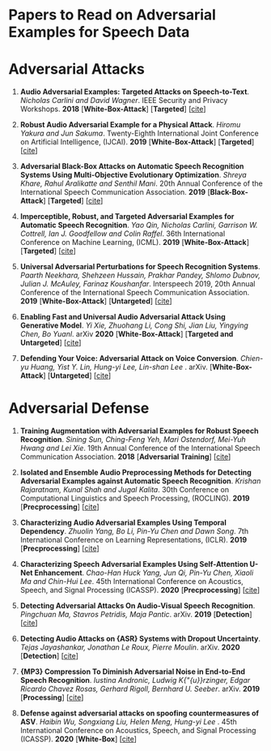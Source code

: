 # Papers to Read on Adversarial Examples for Speech Data


# Adversarial Attacks
1. <strong>Audio Adversarial Examples: Targeted Attacks on Speech-to-Text</strong>.<em> Nicholas Carlini and David Wagner</em>. IEEE Security and Privacy Workshops. 
<strong>2018</strong> [<strong>White-Box-Attack</strong>] [<strong>Targeted</strong>] [[cite](https://dblp.uni-trier.de/rec/bibtex/conf/sp/Carlini018)] 

2. <strong>Robust Audio Adversarial Example for a Physical Attack</strong>.<em> Hiromu Yakura and Jun Sakuma</em>. Twenty-Eighth International Joint Conference on
               Artificial Intelligence, (IJCAI). <strong>2019</strong> [<strong>White-Box-Attack</strong>] [<strong>Targeted</strong>]
               [[cite](https://dblp.uni-trier.de/rec/bibtex/conf/ijcai/YakuraS19)]
               
3. <strong>Adversarial Black-Box Attacks on Automatic Speech Recognition Systems Using Multi-Objective Evolutionary Optimization</strong>.<em> Shreya Khare,
               Rahul Aralikatte and Senthil Mani</em>. 20th Annual Conference of the International Speech Communication Association. <strong>2019</strong>
               [<strong>Black-Box-Attack</strong>] [<strong>Targeted</strong>] [[cite](https://dblp.uni-trier.de/rec/bibtex/conf/interspeech/KhareAM19)]
               
4. <strong>Imperceptible, Robust, and Targeted Adversarial Examples for Automatic Speech Recognition</strong>.<em> Yao Qin,
               Nicholas Carlini, Garrison W. Cottrell, Ian J. Goodfellow and Colin Raffel</em>. 36th International Conference on Machine Learning, (ICML). <strong>2019</strong>
               [<strong>White-Box-Attack</strong>] [<strong>Targeted</strong>] [[cite](https://dblp.uni-trier.de/rec/bibtex/conf/icml/QinCCGR19)]
               
5. <strong>Universal Adversarial Perturbations for Speech Recognition Systems</strong>.<em> Paarth Neekhara, Shehzeen Hussain, Prakhar Pandey, Shlomo Dubnov,
               Julian J. McAuley, Farinaz Koushanfar</em>. Interspeech 2019, 20th Annual Conference of the International Speech
               Communication Association. <strong>2019</strong>
               [<strong>White-Box-Attack</strong>] [<strong>Untargeted</strong>] [[cite](https://dblp.uni-trier.de/rec/conf/interspeech/NeekharaHPDMK19.html?view=bibtex)]   
               
6. <strong>Enabling Fast and Universal Audio Adversarial Attack Using Generative
               Model</strong>.<em> Yi Xie, Zhuohang Li, Cong Shi, Jian Liu, Yingying Chen, Bo Yuanl</em>. arXiv <strong>2020</strong>
               [<strong>White-Box-Attack</strong>] [<strong>Targeted and Untargeted</strong>] [[cite](https://dblp.uni-trier.de/rec/journals/corr/abs-2004-12261.html?view=bibtex)]

7. <strong>Defending Your Voice: Adversarial Attack on Voice Conversion</strong>.
               <em> Chien-yu Huang, Yist Y. Lin, Hung-yi Lee, Lin-shan Lee </em>. arXiv. 
               [<strong>White-Box-Attack</strong>] [<strong>Untargeted</strong>] [[cite](https://dblp.uni-trier.de/rec/journals/corr/abs-2005-08781.html?view=bibtex)]


# Adversarial Defense 

1. <strong>Training Augmentation with Adversarial Examples for Robust Speech Recognition</strong>.<em> Sining Sun, Ching-Feng Yeh, Mari Ostendorf, 
               Mei-Yuh Hwang and Lei Xie</em>. 19th Annual Conference of the International Speech Communication Association. <strong>2018</strong> 
               [<strong>Adversarial Training</strong>] <strong></strong> [[cite](https://dblp.uni-trier.de/rec/bibtex/conf/interspeech/SunYOHX18)] 
               
2. <strong>Isolated and Ensemble Audio Preprocessing Methods for Detecting Adversarial Examples against Automatic Speech Recognition</strong>.
               <em> Krishan Rajaratnam, Kunal Shah and Jugal Kalita</em>. 30th Conference on Computational Linguistics and
               Speech Processing, (ROCLING). <strong>2019</strong> [<strong>Precprocessing</strong>] 
               <strong></strong> [[cite](https://dblp.uni-trier.de/rec/bibtex/conf/rocling/RajaratnamSK18)]
               
3. <strong>Characterizing Audio Adversarial Examples Using Temporal Dependency</strong>.
               <em> Zhuolin Yang, Bo Li, Pin-Yu Chen and Dawn Song</em>. 7th International Conference on Learning Representations, (ICLR). 
               <strong>2019</strong> [<strong>Precprocessing</strong>] <strong></strong> [[cite](https://dblp.uni-trier.de/rec/bibtex/conf/iclr/YangLCS19)]
               
4. <strong>Characterizing Speech Adversarial Examples Using Self-Attention U-Net Enhancement</strong>.
               <em> Chao-Han Huck Yang, Jun Qi, Pin-Yu Chen, Xiaoli Ma and Chin-Hui Lee</em>. 45th International Conference on Acoustics, Speech, and Signal Processing 
               (ICASSP). <strong>2020</strong> [<strong>Precprocessing</strong>] <strong></strong> [[cite](https://dblp.uni-trier.de/rec/bibtex/journals/corr/abs-2003-13917)]
               
5. <strong>Detecting Adversarial Attacks On Audio-Visual Speech Recognition</strong>.
               <em> Pingchuan Ma, Stavros Petridis, Maja Pantic</em>. arXiv. 
               <strong>2019</strong> [<strong>Detection</strong>] <strong></strong> [[cite](https://dblp.uni-trier.de/rec/journals/corr/abs-1912-08639.html?view=bibtex)] 
               
6. <strong>Detecting Audio Attacks on {ASR} Systems with Dropout Uncertainty</strong>.
               <em> Tejas Jayashankar, Jonathan Le Roux, Pierre Moulin</em>. arXiv. 
               <strong>2020</strong> [<strong>Detection</strong>] <strong></strong> [[cite](https://dblp.uni-trier.de/rec/journals/corr/abs-2006-01906.html?view=bibtex)] 
               
7. <strong>{MP3} Compression To Diminish Adversarial Noise in End-to-End Speech Recognition</strong>.
               <em> Iustina Andronic, Ludwig K{\"{u}}rzinger, Edgar Ricardo Chavez Rosas, Gerhard Rigoll, Bernhard U. Seeber</em>. arXiv. 
               <strong>2019</strong> [<strong>Processing</strong>] <strong></strong> [[cite](https://dblp.uni-trier.de/rec/journals/corr/abs-2007-12892.html?view=bibtex)] 
               
8. <strong> Defense against adversarial attacks on spoofing countermeasures of ASV</strong>.
               <em> Haibin Wu, Songxiang Liu, Helen Meng, Hung-yi Lee </em>. 45th International Conference on Acoustics, Speech, and Signal Processing 
               (ICASSP). <strong>2020</strong> [<strong>White-Box</strong>] <strong></strong> [[cite](https://dblp.uni-trier.de/rec/conf/icassp/WuLML20.html?view=bibtex)]





 
